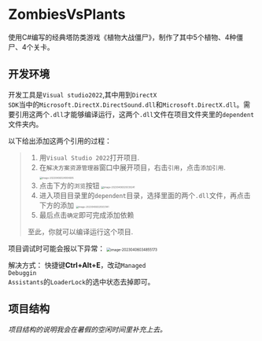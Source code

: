 # ZombiesVsPlants
使用C#编写的经典塔防类游戏《植物大战僵尸》，制作了其中5个植物、4种僵尸、4个关卡。

## 开发环境

开发工具是<code>Visual studio2022</code>,其中用到<code>DirectX SDK</code>当中的<code>Microsoft.DirectX.DirectSound.dll</code>和<code>Microsoft.DirectX.dll</code>。需要引用这两个<code>.dll</code>才能够编译运行，这两个<code>.dll</code>文件在项目文件夹里的<code>dependent</code>文件夹内。

以下给出添加这两个引用的过程：

> 1. 用<code>Visual Studio 2022</code>打开项目.
> 2. 在<code>解决方案资源管理器</code>窗口中展开项目，右击<code>引用</code>，点击<code>添加引用</code>.
>    <img src="https://abdusalam-typora.oss-cn-beijing.aliyuncs.com/img-for-typoraimage-20230406024904695.png" alt="image-20230406024904695" style="zoom:33%;" />
> 3. 点击下方的<code>浏览</code>按钮
>    <img src="https://abdusalam-typora.oss-cn-beijing.aliyuncs.com/img-for-typoraimage-20230406025039241.png" alt="image-20230406025039241" style="zoom:33%;" />
> 4. 进入项目目录里的<code>dependent</code>目录，选择里面的两个<code>.dll</code>文件，再点击下方的添加
>    <img src="https://abdusalam-typora.oss-cn-beijing.aliyuncs.com/img-for-typoraimage-20230406025503141.png" alt="image-20230406025503141" style="zoom: 33%;" />
> 5. 最后点击<code>确定</code>即可完成添加依赖
>
> 至此，你就可以编译运行这个项目.



项目调试时可能会报以下异常：
<img src="https://abdusalam-typora.oss-cn-beijing.aliyuncs.com/img-for-typoraimage-20230406034855173.png" alt="image-20230406034855173" style="zoom: 50%;" />

解决方式：
快捷键**Ctrl+Alt+E**，改动<code>Managed Debuggin Assistants</code>的<code>LoaderLock</code>的选中状态去掉即可。



## 项目结构

*项目结构的说明我会在暑假的空闲时间里补充上去。*







